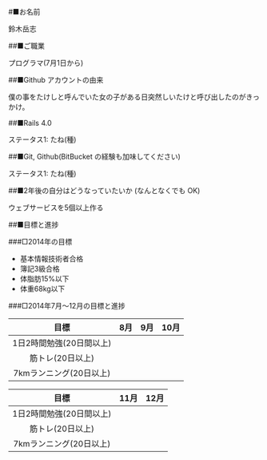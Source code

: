 #■お名前

  鈴木岳志

##■ご職業

  プログラマ(7月1日から)
  
##■Github アカウントの由来

  僕の事をたけしと呼んでいた女の子がある日突然しいたけと呼び出したのがきっかけ。

##■Rails 4.0

  ステータス1: たね(種)

##■Git, Github(BitBucket の経験も加味してください)

  ステータス1: たね(種)

##■2年後の自分はどうなっていたいか (なんとなくでも OK)

  ウェブサービスを5個以上作る

##■目標と進捗

###□2014年の目標
 - 基本情報技術者合格
 - 簿記3級合格
 - 体脂肪15%以下
 - 体重68kg以下


###□2014年7月〜12月の目標と進捗

目標 | 8月 | 9月 | 10月
:---:|:---:|:---:|:---:|
1日2時間勉強(20日間以上) |||  
筋トレ(20日以上) ||| 
7kmランニング(20日以上) ||| 


目標 | 11月 | 12月
:---:|:---:|:---:|
1日2時間勉強(20日間以上) ||  
筋トレ(20日以上) ||
7kmランニング(20日以上) ||


